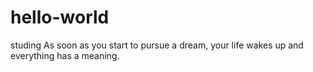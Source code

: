 # hello-world
studing
As soon as you start to pursue a dream, your life wakes up and everything has a meaning.
